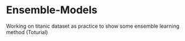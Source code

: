 # Ensemble-Models
Working on titanic dataset as practice to show some ensemble learning method (Toturial)
